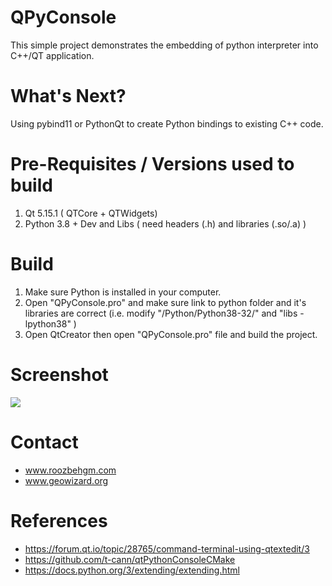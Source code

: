 # QPyConsole

This simple project demonstrates the embedding of python interpreter into C++/QT application.

# What's Next?

Using pybind11 or PythonQt to create Python bindings to existing C++ code.

# Pre-Requisites / Versions used to build

1) Qt 5.15.1 ( QTCore + QTWidgets)
2) Python 3.8 + Dev and Libs  ( need headers (.h) and libraries (.so/.a) )

# Build

1) Make sure Python is installed in your computer.
2) Open "QPyConsole.pro" and make sure link to python folder and it's libraries are correct (i.e. modify "/Python/Python38-32/" and "libs -lpython38" )
3) Open QtCreator then open "QPyConsole.pro" file and build the project.

# Screenshot

![](https://github.com/roozbehg/QPyConsole/blob/master/screenshots/QPyConsole.png)

# Contact

* www.roozbehgm.com
* www.geowizard.org

# References

* https://forum.qt.io/topic/28765/command-terminal-using-qtextedit/3
* https://github.com/t-cann/qtPythonConsoleCMake
* https://docs.python.org/3/extending/extending.html
